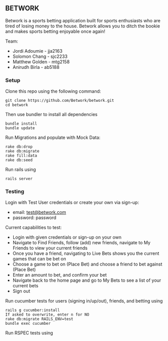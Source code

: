 ## BETWORK 
Betwork is a sports betting application built for sports enthusiasts who are tired of losing money to the house. Betwork allows you to ditch the bookie and makes sports betting enjoyable once again!

Team:
* Jordi Adoumie - jja2163
* Solomon Chang - sjc2233
* Matthew Golden - mtg2158
* Anirudh Birla - ab5188

### Setup 

Clone this repo using the following command:

```
git clone https://github.com/Betwork/betwork.git 
cd betwork 
```
Then use bundler to install all dependencies 

```
bundle install
bundle update
```

Run Migrations and populate with Mock Data:

```
rake db:drop
rake db:migrate
rake fill:data
rake db:seed
```

Run rails using

```
rails server
```

### Testing

Login with Test User credentials or create your own via sign-up:

* email: test@betwork.com
* password: password

Current capabilities to test:
* Login with given credentials or sign-up on your own
* Navigate to Find Friends, follow (add) new friends, navigate to My Friends to view your current friends
* Once you have a friend, navigating to Live Bets shows you the current games that can be bet on
* Choose a game to bet on (Place Bet) and choose a friend to bet against (Place Bet)
* Enter an amount to bet, and confirm your bet 
* Navigate back to the home page and go to My Bets to see a list of your current bets
* Sign out

Run cucumber tests for users (signing in/up/out), friends, and betting using
```
rails g cucumber:install
If asked to overwrite, enter n for NO
rake db:migrate RAILS_ENV=test
bundle exec cucumber
```
Run RSPEC tests using
```
```